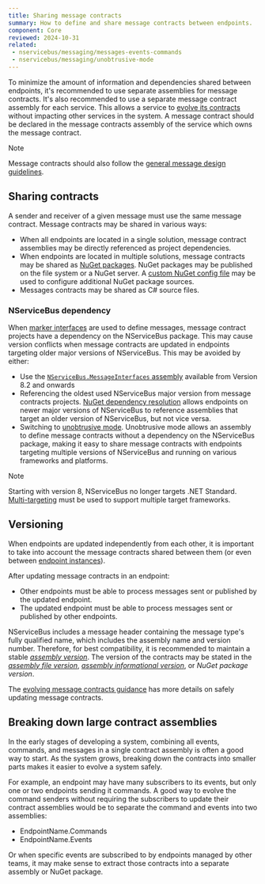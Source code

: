 ```yaml
---
title: Sharing message contracts
summary: How to define and share message contracts between endpoints.
component: Core
reviewed: 2024-10-31
related:
 - nservicebus/messaging/messages-events-commands
 - nservicebus/messaging/unobtrusive-mode
---
```


To minimize the amount of information and dependencies shared between endpoints, it's recommended to use separate assemblies for message contracts. It's also recommended to use a separate message contract assembly for each service. This allows a service to [evolve its contracts](/nservicebus/messaging/evolving-contracts.md) without impacting other services in the system. A message contract should be declared in the message contracts assembly of the service which owns the message contract.

> [!NOTE]
> Message contracts should also follow the [general message design guidelines](/nservicebus/messaging/messages-events-commands.md#designing-messages).

## Sharing contracts

A sender and receiver of a given message must use the same message contract. Message contracts may be shared in various ways:

* When all endpoints are located in a single solution, message contract assemblies may be directly referenced as project dependencies.
* When endpoints are located in multiple solutions, message contracts may be shared as [NuGet packages](https://docs.microsoft.com/en-us/nuget/create-packages/creating-a-package-msbuild). NuGet packages may be published on the file system or a NuGet server. A [custom NuGet config file](https://docs.microsoft.com/en-us/nuget/reference/nuget-config-file) may be used to configure additional NuGet package sources.
* Messages contracts may be shared as C# source files.

### NServiceBus dependency

When [marker interfaces](/nservicebus/messaging/messages-events-commands.md#identifying-messages-marker-interfaces) are used to define messages, message contract projects have a dependency on the NServiceBus package. This may cause version conflicts when message contracts are updated in endpoints targeting older major versions of NServiceBus. This may be avoided by either:

* Use the [`NServiceBus.MessageInterfaces` assembly](t/samples/message-assembly-sharing/) available from Version 8.2 and onwards
* Referencing the oldest used NServiceBus major version from message contracts projects. [NuGet dependency resolution](https://docs.microsoft.com/en-us/nuget/concepts/dependency-resolution) allows endpoints on newer major versions of NServiceBus to reference assemblies that target an older version of NServiceBus, but not vice versa.
* Switching to [unobtrusive mode](/nservicebus/messaging/unobtrusive-mode.md). Unobtrusive mode allows an assembly to define message contracts without a dependency on the NServiceBus package, making it easy to share message contracts with endpoints targeting multiple versions of NServiceBus and running on various frameworks and platforms.

> [!NOTE]
> Starting with version 8, NServiceBus no longer targets .NET Standard. [Multi-targeting](https://docs.microsoft.com/en-us/dotnet/standard/library-guidance/cross-platform-targeting#multi-targeting) must be used to support multiple target frameworks.

## Versioning

When endpoints are updated independently from each other, it is important to take into account the message contracts shared between them (or even between [endpoint instances](/nservicebus/endpoints/)).

After updating message contracts in an endpoint:

* Other endpoints must be able to process messages sent or published by the updated endpoint.
* The updated endpoint must be able to process messages sent or published by other endpoints.

NServiceBus includes a message header containing the message type's fully qualified name, which includes the assembly name and version number. Therefore, for best compatibility, it is recommended to maintain a stable [*assembly version*](https://docs.microsoft.com/en-us/dotnet/standard/library-guidance/versioning#assembly-version). The version of the contracts may be stated in the [*assembly file version*](https://docs.microsoft.com/en-us/dotnet/standard/library-guidance/versioning#assembly-file-version), [*assembly informational version*](https://docs.microsoft.com/en-us/dotnet/standard/library-guidance/versioning#assembly-informational-version), or *NuGet package version*.

The [evolving message contracts guidance](/nservicebus/messaging/evolving-contracts.md) has more details on safely updating message contracts.

## Breaking down large contract assemblies

In the early stages of developing a system, combining all events, commands, and messages in a single contract assembly is often a good way to start. As the system grows, breaking down the contracts into smaller parts makes it easier to evolve a system safely.

For example, an endpoint may have many subscribers to its events, but only one or two endpoints sending it commands. A good way to evolve the command senders without requiring the subscribers to update their contract assemblies would be to separate the command and events into two assemblies:

* EndpointName.Commands
* EndpointName.Events

Or when specific events are subscribed to by endpoints managed by other teams, it may make sense to extract those contracts into a separate assembly or NuGet package.
